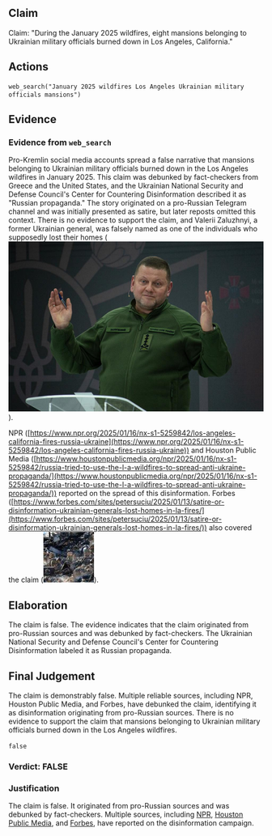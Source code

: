 ## Claim
Claim: "During the January 2025 wildfires, eight mansions belonging to Ukrainian military officials burned down in Los Angeles, California."

## Actions
```
web_search("January 2025 wildfires Los Angeles Ukrainian military officials mansions")
```

## Evidence
### Evidence from `web_search`
Pro-Kremlin social media accounts spread a false narrative that mansions belonging to Ukrainian military officials burned down in the Los Angeles wildfires in January 2025. This claim was debunked by fact-checkers from Greece and the United States, and the Ukrainian National Security and Defense Council's Center for Countering Disinformation described it as "Russian propaganda." The story originated on a pro-Russian Telegram channel and was initially presented as satire, but later reposts omitted this context. There is no evidence to support the claim, and Valerii Zaluzhnyi, a former Ukrainian general, was falsely named as one of the individuals who supposedly lost their homes (![image 2342](media/2025-08-07_20-30-1754598640-955496.jpg)).

NPR ([https://www.npr.org/2025/01/16/nx-s1-5259842/los-angeles-california-fires-russia-ukraine](https://www.npr.org/2025/01/16/nx-s1-5259842/los-angeles-california-fires-russia-ukraine)) and Houston Public Media ([https://www.houstonpublicmedia.org/npr/2025/01/16/nx-s1-5259842/russia-tried-to-use-the-l-a-wildfires-to-spread-anti-ukraine-propaganda/](https://www.houstonpublicmedia.org/npr/2025/01/16/nx-s1-5259842/russia-tried-to-use-the-l-a-wildfires-to-spread-anti-ukraine-propaganda/)) reported on the spread of this disinformation. Forbes ([https://www.forbes.com/sites/petersuciu/2025/01/13/satire-or-disinformation-ukrainian-generals-lost-homes-in-la-fires/](https://www.forbes.com/sites/petersuciu/2025/01/13/satire-or-disinformation-ukrainian-generals-lost-homes-in-la-fires/)) also covered the claim (![image 2335](media/2025-08-07_20-30-1754598606-937437.jpg)).


## Elaboration
The claim is false. The evidence indicates that the claim originated from pro-Russian sources and was debunked by fact-checkers. The Ukrainian National Security and Defense Council's Center for Countering Disinformation labeled it as Russian propaganda.


## Final Judgement
The claim is demonstrably false. Multiple reliable sources, including NPR, Houston Public Media, and Forbes, have debunked the claim, identifying it as disinformation originating from pro-Russian sources. There is no evidence to support the claim that mansions belonging to Ukrainian military officials burned down in the Los Angeles wildfires.

`false`


### Verdict: FALSE

### Justification
The claim is false. It originated from pro-Russian sources and was debunked by fact-checkers. Multiple sources, including [NPR](https://www.npr.org/2025/01/16/nx-s1-5259842/los-angeles-california-fires-russia-ukraine), [Houston Public Media](https://www.houstonpublicmedia.org/npr/2025/01/16/nx-s1-5259842/russia-tried-to-use-the-l-a-wildfires-to-spread-anti-ukraine-propaganda/), and [Forbes](https://www.forbes.com/sites/petersuciu/2025/01/13/satire-or-disinformation-ukrainian-generals-lost-homes-in-la-fires/), have reported on the disinformation campaign.
